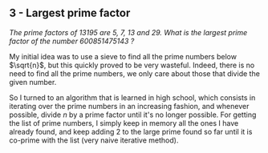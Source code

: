 ## 3 - Largest prime factor
_The prime factors of 13195 are 5, 7, 13 and 29.
What is the largest prime factor of the number 600851475143 ?_

My initial idea was to use a sieve to find all the prime numbers below $\sqrt{n}$, but this quickly proved to be very wasteful.
Indeed, there is no need to find all the prime numbers, we only care about those that divide the given number.

So I turned to an algorithm that is learned in high school, which consists in iterating over the prime numbers in an increasing fashion, and whenever possible, divide $n$ by a prime factor until it's no longer possible.
For getting the list of prime numbers, I simply keep in memory all the ones I have already found, and keep adding 2 to the large prime found so far until it is co-prime with the list (very naive iterative method).
